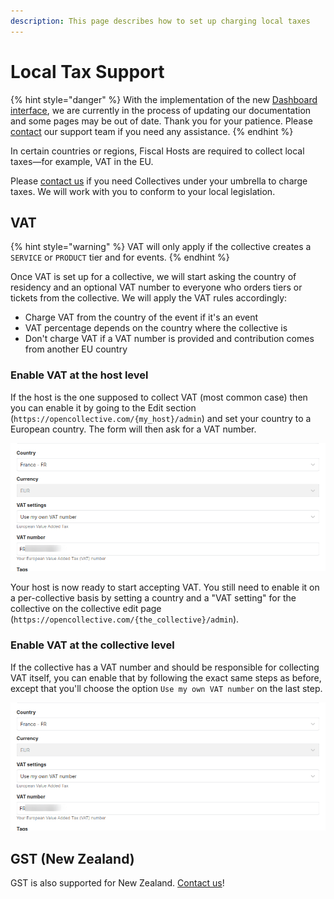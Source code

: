 ```yaml
---
description: This page describes how to set up charging local taxes
---
```


# Local Tax Support

{% hint style="danger" %}
With the implementation of the new [Dashboard interface](https://docs.opencollective.com/help/product/understanding-your-dashboard), we are currently in the process of updating our documentation and some pages may be out of date. Thank you for your patience. Please [contact](https://opencollective.com/contact) our support team if you need any assistance.
{% endhint %}

In certain countries or regions, Fiscal Hosts are required to collect local taxes—for example, VAT in the EU.

Please [contact us](https://opencollective.com/contact) if you need Collectives under your umbrella to charge taxes. We will work with you to conform to your local legislation.

## VAT

{% hint style="warning" %}
VAT will only apply if the collective creates a `SERVICE` or `PRODUCT` tier and for events.
{% endhint %}

Once VAT is set up for a collective, we will start asking the country of residency and an optional VAT number to everyone who orders tiers or tickets from the collective. We will apply the VAT rules accordingly:

* Charge VAT from the country of the event if it's an event
* VAT percentage depends on the country where the collective is
* Don't charge VAT if a VAT number is provided and contribution comes from another EU country

### Enable VAT at the host level

If the host is the one supposed to collect VAT (most common case) then you can enable it by going to the Edit section (`https://opencollective.com/{my_host}/admin`) and set your country to a European country. The form will then ask for a VAT number.

![](<../.gitbook/assets/image (16) (2) (2) (1) (1).png>)

Your host is now ready to start accepting VAT. You still need to enable it on a per-collective basis by setting a country and a "VAT setting" for the collective on the collective edit page (`https://opencollective.com/{the_collective}/admin`).

### Enable VAT at the collective level

If the collective has a VAT number and should be responsible for collecting VAT itself, you can enable that by following the exact same steps as before, except that you'll choose the option `Use my own VAT number` on the last step.

![](<../.gitbook/assets/image (16) (1).png>)

## GST (New Zealand)

GST is also supported for New Zealand. [Contact us](https://opencollective.com/contact)!
